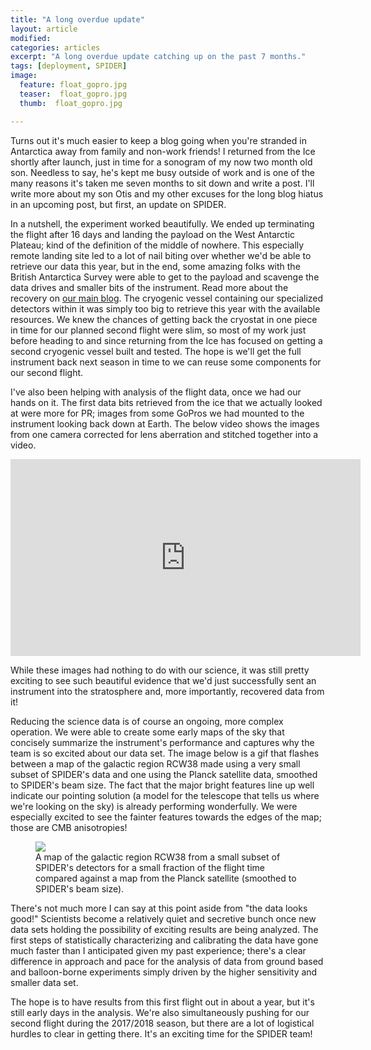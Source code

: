 ```yaml
---
title: "A long overdue update"
layout: article
modified:
categories: articles
excerpt: "A long overdue update catching up on the past 7 months."
tags: [deployment, SPIDER]
image:
  feature: float_gopro.jpg
  teaser:  float_gopro.jpg
  thumb:  float_gopro.jpg

---
```


Turns out it's much easier to keep a blog going when you're stranded in Antarctica away from family and non-work friends! I returned from the Ice shortly after launch, just in time for a sonogram of my now two month old son. Needless to say, he's kept me busy outside of work and is one of the many reasons it's taken me seven months to sit down and write a post. I'll write more about my son Otis and my other excuses for the long blog hiatus in an upcoming post, but first, an update on SPIDER.

In a nutshell, the experiment worked beautifully. We ended up terminating the flight after 16 days and landing the payload on the West Antarctic Plateau; kind of the definition of the middle of nowhere. This especially remote landing site led to a lot of nail biting over whether we'd be able to retrieve our data this year, but in the end, some amazing folks with the British Antarctica Survey were able to get to the payload and scavenge the data drives and smaller bits of the instrument. Read more about the recovery on [our main blog](http://spider.princeton.edu/). The cryogenic vessel containing our specialized detectors within it was simply too big to retrieve this year with the available resources. We knew the chances of getting back the cryostat in one piece in time for our planned second flight were slim, so most of my work just before heading to and since returning from the Ice has focused on getting a second cryogenic vessel built and tested. The hope is we'll get the full instrument back next season in time to we can reuse some components for our second flight.

I've also been helping with analysis of the flight data, once we had our hands on it. The first data bits retrieved from the ice that we actually looked at were more for PR; images from some GoPros we had mounted to the instrument looking back down at Earth. The below video shows the images from one camera corrected for lens aberration and stitched together into a video.

<iframe width="560" height="315" src="https://www.youtube.com/embed/0OLufr9wLgM" frameborder="0" allowfullscreen></iframe>

While these images had nothing to do with our science, it was still pretty exciting to see such beautiful evidence that we'd just successfully sent an instrument into the stratosphere and, more importantly, recovered data from it!

Reducing the science data is of course an ongoing, more complex operation. We were able to create some early maps of the sky that concisely summarize the instrument's performance and captures why the team is so excited about our data set. The image below is a gif that flashes between a map of the galactic region RCW38 made using a very small subset of SPIDER's data and one using the Planck satellite data, smoothed to SPIDER's beam size. The fact that the major bright features line up well indicate our pointing solution (a model for the telescope that tells us where we're looking on the sky) is already performing wonderfully. We were especially excited to see the fainter features towards the edges of the map; those are CMB anisotropies!

<figure>
        <a href="{{ site.url }}/images/X1_obs1.gif"><img src="{{ site.url }}/images/X1_obs1.gif"></a>
        <figcaption>A map of the galactic region RCW38 from a small subset of SPIDER's detectors for a small fraction of the flight time compared against a map from the Planck satellite (smoothed to SPIDER's beam size).  </figcaption>
</figure>

There's not much more I can say at this point aside from "the data looks good!" Scientists become a relatively quiet and secretive bunch once new data sets holding the possibility of exciting results are being analyzed. The first steps of statistically characterizing and calibrating the data have gone much faster than I anticipated given my past experience; there's a clear difference in approach and pace for the analysis of data from ground based and balloon-borne experiments simply driven by the higher sensitivity and smaller data set.

The hope is to have results from this first flight out in about a year, but it's still early days in the analysis. We're also simultaneously pushing for our second flight during the 2017/2018 season, but there are a lot of logistical hurdles to clear in getting there. It's an exciting time for the SPIDER team!
